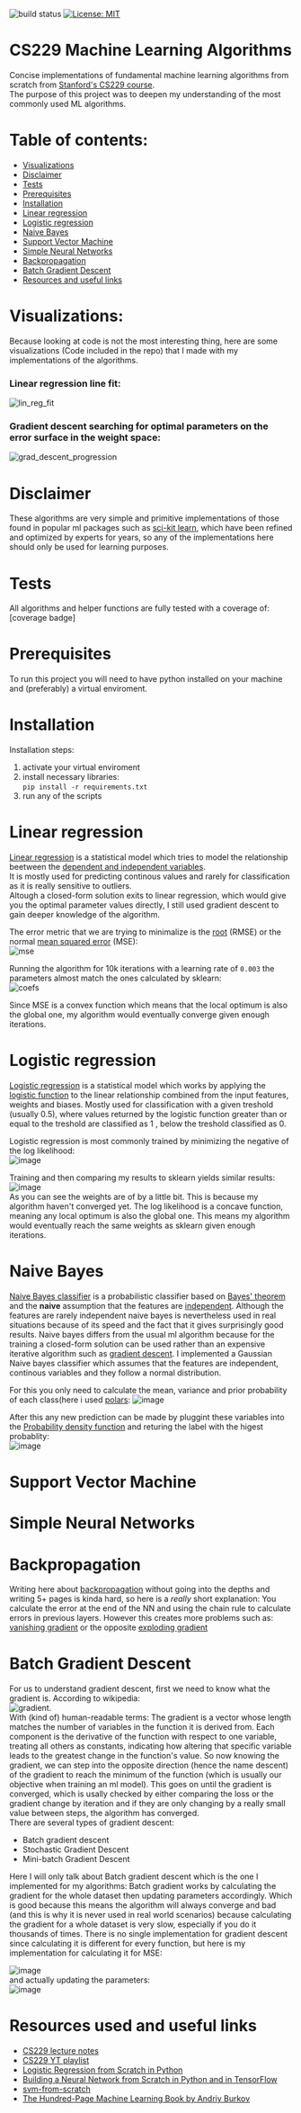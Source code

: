 ![build status](https://github.com/GellertPalfi/CS229-ML-algorithms-from-scratch/actions/workflows/pyton-test.yml/badge.svg)
[![License: MIT](https://img.shields.io/badge/License-MIT-yellow.svg)](https://opensource.org/licenses/MIT)

# CS229 Machine Learning Algorithms
Concise implementations of fundamental machine learning algorithms from scratch from [Stanford's CS229 course](https://www.youtube.com/playlist?list=PLoROMvodv4rMiGQp3WXShtMGgzqpfVfbU).  
The purpose of this project was to deepen my understanding of the most commonly used ML algorithms.

# Table of contents:
 - [Visualizations](#visualizations)
 - [Disclaimer](#disclaimer)
 - [Tests](#tests)
 - [Prerequisites](#prerequisite)
 - [Installation](#install)
 - [Linear regression](#lin-reg)
 - [Logistic regression](#log-reg)
 - [Naive Bayes](#naive-bayes)
 - [Support Vector Machine](#svm)
 - [Simple Neural Networks](#simple-NN)
 - [Backpropagation](#back-prop)
 - [Batch Gradient Descent](#grad-desc)
 - [Resources and useful links](#useful-links)

<a id="visualizations"></a>
# Visualizations:
Because looking at code is not the most interesting thing, here are some visualizations (Code included in the repo) that I made with my implementations of the algorithms.

### Linear regression line fit:
![lin_reg_fit](https://github.com/GellertPalfi/CS229-ML-algorithms-from-scratch/assets/69762257/9779e50f-5ed8-4f6c-80a7-27a4fb98fcb2)

### Gradient descent searching for optimal parameters on the error surface in the weight space:
![grad_descent_progression](https://github.com/GellertPalfi/CS229-ML-algorithms-from-scratch/assets/69762257/8003ae93-2b56-4ae1-9ed9-5e18c38fa297)






<a id="disclaimer"></a>
# Disclaimer
These algorithms are very simple and primitive implementations of those found in popular ml packages such as [sci-kit learn](https://scikit-learn.org/stable/), which have been refined and optimized by experts for years, so any of the implementations here should only be used for learning purposes.  

<a id="tests"></a>
# Tests
All algorithms and helper functions are fully tested with a coverage of: [coverage badge]

<a id="prerequisite"></a>
# Prerequisites
To run this project you will need to have python installed on your machine and (preferably) a virtual enviroment.

<a id="install"></a>
# Installation
Installation steps:
1. activate your virtual enviroment
2. install necessary libraries:  
```pip install -r requirements.txt```
3. run any of the scripts 

<a id="lin-reg"></a>
# Linear regression
[Linear regression](https://en.wikipedia.org/wiki/Linear_regression) is a statistical model which tries to model the relationship beetween the [dependent and independent variables](https://en.wikipedia.org/wiki/Dependent_and_independent_variables).  
It is mostly used for predicting continous values and rarely for classification as it is really sensitive to outliers.  
Altough a closed-form solution exits to linear regression, which would give you the optimal parameter values directly, I still used gradient descent to gain deeper knowledge of the algorithm.  
  
The error metric that we are trying to minimalize is the [root](https://en.wikipedia.org/wiki/Root-mean-square_deviation) (RMSE) or the normal [mean squared error](https://en.wikipedia.org/wiki/Mean_squared_error) (MSE):  
![mse](https://github.com/GellertPalfi/CS229-ML-algorithms-from-scratch/assets/69762257/416cb1a2-eeec-4878-9747-8e4e1d948ef6)


Running the algorithm for 10k iterations with a learning rate of `0.003` the parameters almost match the ones calculated by sklearn:  
![coefs](https://github.com/GellertPalfi/CS229-ML-algorithms-from-scratch/assets/69762257/7c2e5b71-006d-4fa8-b48f-f5457bf48c51)

Since MSE is a convex function which means that the local optimum is also the global one, my algorithm would 
eventually converge given enough iterations.



<a id="log-reg"></a>
# Logistic regression
[Logistic regression](https://en.wikipedia.org/wiki/Logistic_regression) is a statistical model which works by applying the [logistic function](https://en.wikipedia.org/wiki/Logistic_function) to the linear relationship combined from the input features, weights and biases. Mostly used for classification with a given treshold (usually 0.5), where values returned by the logistic function greater than or equal to the treshold are classified as 1 , below the treshold classified as 0.  

Logistic regression is most commonly trained by minimizing the negative of the log likelihood:  
![image](https://github.com/GellertPalfi/CS229-ML-algorithms-from-scratch/assets/69762257/18b1fb19-b291-4bca-b81e-236f616bbb15)

Training and then comparing my results to sklearn yields similar results:  
![image](https://github.com/GellertPalfi/CS229-ML-algorithms-from-scratch/assets/69762257/5b701bc9-7da8-402e-8855-75aeb730a469)  
As you can see the weights are of by a little bit. This is because my algorithm haven't converged yet. The log likelihood is a concave function, meaning any local optimum is also the global one.
This means my algorithm would eventually reach the same weights as sklearn given enough iterations.



<a id="naive-bayes"></a>
# Naive Bayes
[Naive Bayes classifier](https://en.wikipedia.org/wiki/Naive_Bayes_classifier) is a probabilistic classifier based on [Bayes' theorem](https://en.wikipedia.org/wiki/Bayes%27_theorem) and the **naive** assumption
that the features are [independent](https://en.wikipedia.org/wiki/Independence_(probability_theory)). Although the features are rarely independent naive bayes is nevertheless used in real situations because of its speed and the fact that it gives surprisingly good results. Naive bayes differs from the usual ml algorithm because for the training a closed-form solution can be used rather than an expensive iterative algorithm such as [gradient descent](#grad-desc). I implemented a Gaussian Naive bayes classifier which assumes that the features are independent, continous variables and they follow a normal distribution.

For this you only need to calculate the mean, variance and prior probability of each class(here i used [polars](https://pola.rs): 
![image](https://github.com/GellertPalfi/CS229-ML-algorithms-from-scratch/assets/69762257/989bf45e-9017-47cb-8b76-7d386d05dd44)  

After this any new prediction can be made by pluggint these variables into the [Probability density function](https://en.wikipedia.org/wiki/Probability_density_function) and returing the label with the higest probablity:  
![image](https://github.com/GellertPalfi/CS229-ML-algorithms-from-scratch/assets/69762257/500addef-663f-4957-a2fc-aa3ccaa58875)  





<a id="svm"></a>
# Support Vector Machine

<a id="simple-NN"></a>
# Simple Neural Networks

<a id="back-prop"></a>
# Backpropagation
Writing here about [backpropagation](https://en.wikipedia.org/wiki/Backpropagation) without going into the depths and writing 5+ pages is kinda hard, so here is a *really* short explanation: You calculate the error at the end of the NN and using the chain rule to calculate errors in previous layers. However this creates more problems such as: [vanishing gradient](https://en.wikipedia.org/wiki/Vanishing_gradient_problem) or the opposite [exploding gradient](https://deepai.org/machine-learning-glossary-and-terms/exploding-gradient-problem)

<a id="grad-desc"></a>
# Batch Gradient Descent
For us to understand gradient descent, first we need to know what the gradient is. According to wikipedia:  
![gradient](https://github.com/GellertPalfi/CS229-ML-algorithms-from-scratch/assets/69762257/89c4eab7-8327-4323-bbe5-b724df9a4763).  
With (kind of) human-readable terms: The gradient is a vector whose length matches the number of variables in the function it is derived from. Each component is the derivative of the function with respect to one variable, treating all others as constants, indicating how altering that specific variable leads to the greatest change in the function's value. So now knowing the gradient, we can step into the opposite direction (hence the name descent) of the gradient to reach the minimum of the function (which is usually our objective when training an ml model). This goes on until the gradient is converged, which is usally checked by either comparing the loss or the gradient change by iteration and if they are only changing by a really small value between steps, the algorithm has converged.  
There are several types of gradient descent:  
- Batch gradient descent
- Stochastic Gradient Descent
- Mini-batch Gradient Descent


Here I will only talk about Batch gradient descent which is the one I implemented for my algorithms:
Batch gradient works by calculating the gradient for the whole dataset then updating parameters accordingly. Which is good because this means the algorithm will always converge and bad (and this is why it is never used in real world scenarios) because calculating the gradient for a whole dataset is very slow, especially if you do it thousands of times.
There is no single implementation for gradient descent since calculating it is different for every function, but here is my implementation for calculating it for MSE:  

![image](https://github.com/GellertPalfi/CS229-ML-algorithms-from-scratch/assets/69762257/caa52378-2f51-431b-b32c-9433d06057a3)  
and actually updating the parameters:  
![image](https://github.com/GellertPalfi/CS229-ML-algorithms-from-scratch/assets/69762257/cd331988-bf69-4a33-ae31-1e6f6d72eff7)



<a id="useful-links"></a>
# Resources used and useful links
- [CS229 lecture notes](https://cs229.stanford.edu/main_notes.pdf)
- [CS229 YT playlist](https://www.youtube.com/watch?v=jGwO_UgTS7I&list=PLoROMvodv4rMiGQp3WXShtMGgzqpfVfbU)
- [Logistic Regression from Scratch in Python](https://beckernick.github.io/logistic-regression-from-scratch/)
- [Building a Neural Network from Scratch in Python and in TensorFlow](https://beckernick.github.io/neural-network-scratch/)
- [svm-from-scratch](https://www.kaggle.com/code/prabhat12/svm-from-scratch)
- [The Hundred-Page Machine Learning Book by Andriy Burkov](https://themlbook.com/)
